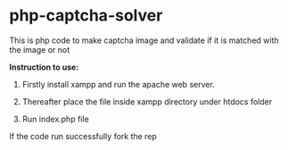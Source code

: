 # php-captcha-solver
This is php code to make captcha image and validate if it is matched with the image or not 

<b>Instruction to use:</b>

   1. Firstly install xampp and run the apache web server.
   
   2. Thereafter place the file inside xampp directory under htdocs folder
   
   3. Run index.php file 

   
</i>If the code run successfully fork the rep</i>
    
